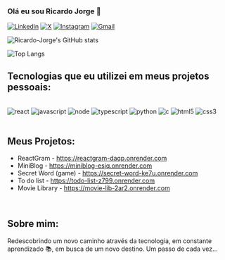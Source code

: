 ### Olá eu sou Ricardo Jorge 👋

[![Linkedin](https://img.shields.io/badge/LinkedIn-0077B5?style=for-the-badge&logo=linkedin&logoColor=white
)](#)
[![X](https://img.shields.io/badge/Twitter-1DA1F2?style=for-the-badge&logo=twitter&logoColor=white
)](https://x.com/ricardoxorge)
[![Instagram](https://img.shields.io/badge/Instagram-E4405F?style=for-the-badge&logo=instagram&logoColor=white
)](https://instagram.com/ricardoxorge)
[![Gmail](https://img.shields.io/badge/Gmail-D14836?style=for-the-badge&logo=gmail&logoColor=white
)](mailto:ricardolajorge@gmail.com)

![Ricardo-Jorge's GitHub stats](https://github-readme-stats.vercel.app/api?username=Ricardo-Jorge&show_icons=true&theme=dracula)

![Top Langs](https://github-readme-stats.vercel.app/api/top-langs/?username=Ricardo-Jorge&layout=compact&theme=dracula)

## Tecnologias que eu utilizei em meus projetos pessoais:

<div style="display: inline_block"><br/>
<img aling="center" alt="react" src="https://img.shields.io/badge/React-20232A?style=for-the-badge&logo=react&logoColor=61DAFB" />
<img aling="center" alt="javascript" src="https://img.shields.io/badge/JavaScript-F7DF1E?style=for-the-badge&logo=javascript&logoColor=black" />
<img aling="center" alt="node" src="https://img.shields.io/badge/Node.js-43853D?style=for-the-badge&logo=node.js&logoColor=white" />
<img aling="center" alt="typescript" src="https://img.shields.io/badge/TypeScript-007ACC?style=for-the-badge&logo=typescript&logoColor=white" />
<img aling="center" alt="python" src="https://img.shields.io/badge/Python-14354C?style=for-the-badge&logo=python&logoColor=white" />
<img aling="center" alt="c" src="https://img.shields.io/badge/C-00599C?style=for-the-badge&logo=c&logoColor=white" />
<img aling="center" alt="html5" src="https://img.shields.io/badge/HTML5-E34F26?style=for-the-badge&logo=html5&logoColor=white" />
<img aling="center" alt="css3" src="https://img.shields.io/badge/CSS3-1572B6?style=for-the-badge&logo=css3&logoColor=white" />

</div><br/>

## Meus Projetos:

- ReactGram - https://reactgram-daqp.onrender.com
- MiniBlog - https://miniblog-esjq.onrender.com
- Secret Word (game) - https://secret-word-ke7u.onrender.com
- To do list - https://todo-list-z799.onrender.com
- Movie Library - https://movie-lib-2ar2.onrender.com

<br/>

## Sobre mim:
Redescobrindo um novo caminho através da tecnologia, em constante aprendizado 📚, em busca de um novo destino. Um passo de cada vez...


